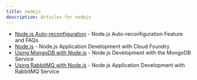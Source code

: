```yaml
---
title: nodejs
description: Articles for nodejs
---
```


* [Node.js Auto-reconfiguration](/frameworks/nodejs/nodeAutoReconfig.html) - Node.js Auto-reconfiguration Feature and FAQs
* [Node.js](/frameworks/nodejs/nodejs.html) - Node.js Application Development with Cloud Foundry
* [Using MongoDB with Node.js](/services/mongodb/nodejs-mongodb.html) - Node.js Development with the MongoDB Service
* [Using RabbitMQ with Node.js](/services/rabbitmq/nodejs-rabbitmq.html) - Node.js Application Development with RabbitMQ Service
